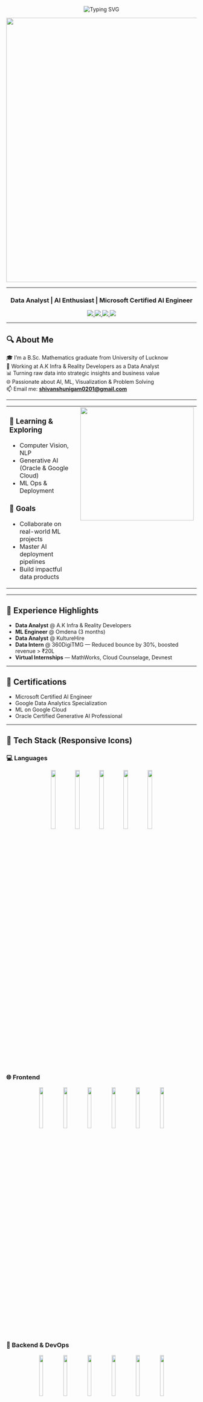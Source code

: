<p align="center">
  <img src="https://readme-typing-svg.demolab.com?font=Fira+Code&size=28&pause=1000&center=true&vCenter=true&color=1E77B5&width=1000&lines=Hey+%F0%9F%91%8B%2C+I'm+Shivanshu+Nigam!;Data+Analyst+%7C+Business+Analytics+%26+ML+%7C+AI+Enthusiast;Turning+Data+into+Decisions+%F0%9F%93%8A" alt="Typing SVG" />
</p>

<p align="center">
  <img src="https://media.giphy.com/media/qgQUggAC3Pfv687qPC/giphy.gif" width="700" />
</p>

---

### <div align="center">Data Analyst | AI Enthusiast | Microsoft Certified AI Engineer</div>
<div align="center">
<a href="https://github.com/nigamshivanshu" target="_blank">
<img src="https://img.shields.io/badge/github-%2324292e.svg?&style=for-the-badge&logo=github&logoColor=white" />
</a>
<a href="https://linkedin.com/in/shivanshunigam" target="_blank">
<img src="https://img.shields.io/badge/linkedin-%231E77B5.svg?&style=for-the-badge&logo=linkedin&logoColor=white" />
</a>
<a href="https://www.kaggle.com/shivanshunigam" target="_blank">
<img src="https://img.shields.io/badge/kaggle-%2344BAE8.svg?&style=for-the-badge&logo=kaggle&logoColor=white" />
</a>
<a href="https://instagram.com/shiva_nshu0201" target="_blank">
<img src="https://img.shields.io/badge/instagram-%23E4405F.svg?&style=for-the-badge&logo=instagram&logoColor=white" />
</a>
</div>

---

## 🔍 About Me

🎓 I’m a B.Sc. Mathematics graduate from University of Lucknow  
🔧 Working at A.K Infra & Reality Developers as a Data Analyst  
📊 Turning raw data into strategic insights and business value  
🌐 Passionate about AI, ML, Visualization & Problem Solving  
📫 Email me: **shivanshunigam0201@gmail.com**

---

<table><tr><td valign="top" width="50%">

### 🌱 Learning & Exploring
- Computer Vision, NLP
- Generative AI (Oracle & Google Cloud)
- ML Ops & Deployment

### 🎯 Goals
- Collaborate on real-world ML projects
- Master AI deployment pipelines
- Build impactful data products

</td><td valign="top" width="50%">
<div align="center">
<img src="https://media3.giphy.com/media/LMt9638dO8dftAjtco/giphy.gif" width="300" />
</div>
</td></tr></table>

---

## 💼 Experience Highlights

- **Data Analyst** @ A.K Infra & Reality Developers  
- **ML Engineer** @ Omdena (3 months)  
- **Data Analyst** @ KultureHire  
- **Data Intern** @ 360DigiTMG — Reduced bounce by 30%, boosted revenue > ₹20L  
- **Virtual Internships** — MathWorks, Cloud Counselage, Devnest

---

## 🧠 Certifications

- Microsoft Certified AI Engineer  
- Google Data Analytics Specialization  
- ML on Google Cloud  
- Oracle Certified Generative AI Professional  

---

## 🚀 Tech Stack (Responsive Icons)

### 💻 Languages
<p align="center">
  <picture><img src="https://profilinator.rishav.dev/skills-assets/python-original.svg" style="max-width: 60px; width: 20%; height: auto;" /></picture>
  <picture><img src="https://profilinator.rishav.dev/skills-assets/javascript-original.svg" style="max-width: 60px; width: 20%; height: auto;" /></picture>
  <picture><img src="https://profilinator.rishav.dev/skills-assets/typescript-original.svg" style="max-width: 60px; width: 20%; height: auto;" /></picture>
  <picture><img src="https://profilinator.rishav.dev/skills-assets/cplusplus-original.svg" style="max-width: 60px; width: 20%; height: auto;" /></picture>
  <picture><img src="https://profilinator.rishav.dev/skills-assets/java-original-wordmark.svg" style="max-width: 60px; width: 20%; height: auto;" /></picture>
</p>

### 🌐 Frontend
<p align="center">
  <picture><img src="https://profilinator.rishav.dev/skills-assets/react-original-wordmark.svg" style="max-width: 60px; width: 16.66%; height: auto;" /></picture>
  <picture><img src="https://profilinator.rishav.dev/skills-assets/bootstrap-plain.svg" style="max-width: 60px; width: 16.66%; height: auto;" /></picture>
  <picture><img src="https://profilinator.rishav.dev/skills-assets/html5-original-wordmark.svg" style="max-width: 60px; width: 16.66%; height: auto;" /></picture>
  <picture><img src="https://profilinator.rishav.dev/skills-assets/css3-original-wordmark.svg" style="max-width: 60px; width: 16.66%; height: auto;" /></picture>
  <picture><img src="https://profilinator.rishav.dev/skills-assets/sass-original.svg" style="max-width: 60px; width: 16.66%; height: auto;" /></picture>
  <picture><img src="https://profilinator.rishav.dev/skills-assets/tailwindcss.svg" style="max-width: 60px; width: 16.66%; height: auto;" /></picture>
</p>

### 🧰 Backend & DevOps
<p align="center">
  <picture><img src="https://profilinator.rishav.dev/skills-assets/nodejs-original-wordmark.svg" style="max-width: 60px; width: 16.66%; height: auto;" /></picture>
  <picture><img src="https://profilinator.rishav.dev/skills-assets/express-original-wordmark.svg" style="max-width: 60px; width: 16.66%; height: auto;" /></picture>
  <picture><img src="https://profilinator.rishav.dev/skills-assets/firebase.png" style="max-width: 60px; width: 16.66%; height: auto;" /></picture>
  <picture><img src="https://profilinator.rishav.dev/skills-assets/flask.png" style="max-width: 60px; width: 16.66%; height: auto;" /></picture>
  <picture><img src="https://profilinator.rishav.dev/skills-assets/php-original.svg" style="max-width: 60px; width: 16.66%; height: auto;" /></picture>
  <picture><img src="https://profilinator.rishav.dev/skills-assets/amazonwebservices-original-wordmark.svg" style="max-width: 60px; width: 16.66%; height: auto;" /></picture>
</p>

### 🗄️ Databases
<p align="center">
  <picture><img src="https://profilinator.rishav.dev/skills-assets/mysql-original-wordmark.svg" style="max-width: 60px; width: 40%; height: auto;" /></picture>
  <picture><img src="https://profilinator.rishav.dev/skills-assets/mongodb-original-wordmark.svg" style="max-width: 60px; width: 40%; height: auto;" /></picture>
</p>

### 📊 Data Science & ML
<p align="center">
  <picture><img src="https://profilinator.rishav.dev/skills-assets/keras.png" style="max-width: 60px; width: 16.66%; height: auto;" /></picture>
  <picture><img src="https://profilinator.rishav.dev/skills-assets/pytorch-icon.svg" style="max-width: 60px; width: 16.66%; height: auto;" /></picture>
  <picture><img src="https://profilinator.rishav.dev/skills-assets/tensorflow-icon.svg" style="max-width: 60px; width: 16.66%; height: auto;" /></picture>
  <picture><img src="https://profilinator.rishav.dev/skills-assets/opencv-icon.svg" style="max-width: 60px; width: 16.66%; height: auto;" /></picture>
  <picture><img src="https://profilinator.rishav.dev/skills-assets/tableau.svg" style="max-width: 60px; width: 16.66%; height: auto;" /></picture>
  <picture><img src="https://profilinator.rishav.dev/skills-assets/salesforce.png" style="max-width: 60px; width: 16.66%; height: auto;" /></picture>
</p>

## 📊 GitHub Stats

<table><tr><td valign="center" width="50%">
<img src="https://github-readme-stats.vercel.app/api?username=nigamshivanshu&show_icons=true&theme=react&count_private=true&hide_border=true" width="100%"/>
</td><td valign="center" width="50%">
<img src="https://github-readme-stats.vercel.app/api/top-langs/?username=nigamshivanshu&layout=compact&hide_border=true&theme=react" width="100%"/>
</td></tr></table>

---

![Profile Views](https://komarev.com/ghpvc/?username=nigamshivanshu&style=flat-square)

---

⭐️ Let’s connect, collaborate, and innovate with data!
